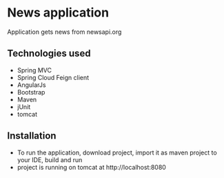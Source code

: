 # News application
Application gets news from newsapi.org

## Technologies used
- Spring MVC
- Spring Cloud Feign client
- AngularJs
- Bootstrap
- Maven
- jUnit
- tomcat

## Installation 
- To run the application, download project, import it as maven project to your IDE, build and run
- project is running on tomcat at http://localhost:8080

